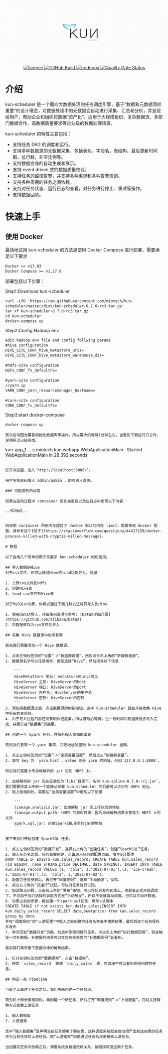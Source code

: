 <p align="center">
    <img src="docs/static/img/github_bg.png">
</p>
<p align="center">
    <a href="https://www.apache.org/licenses/LICENSE-2.0.txt">
        <img alt="license" src="https://img.shields.io/:license-Apache%202-blue.svg" />
    </a>
    <a href="https://github.com/miotech/kun-scheduler/actions">
        <img alt="GitHub Build" src="https://img.shields.io/github/workflow/status/miotech/kun-scheduler/ci%20ut" />
    </a>
    <a href="https://codecov.io/gh/miotech/kun-scheduler">
        <img alt="codecov" src="https://codecov.io/gh/miotech/kun-scheduler/branch/master/graph/badge.svg?token=GOFXDTB69M" />
    </a>
    <a href="https://sonarcloud.io/dashboard?id=miotech_kun-scheduler">
        <img alt="Quality Gate Status" src="https://sonarcloud.io/api/project_badges/measure?project=miotech_kun-scheduler&metric=alert_status">
    </a>
</p>

# 介绍

kun-scheduler 是一个面向大数据处理的任务调度引擎，基于”数据和元数据同样重要“的设计理念，对数据处理中的元数据会自动进行采集、汇总和分析，并呈现给用户，帮助企业和组织将数据”资产化“。适用于大规模组织、复杂数据流、多部门数据合作、高数据质量要求等企业级的数据处理场景。

kun-scheduler 的特性主要包括：

- 支持任务 DAG 的调度和运行。
- 支持多种数据源的元数据采集，包括表名，字段名，表结构，最后更新时间戳，总行数，非空比例等。
- 支持数据血缘的自动生成和展示。
- 支持 event driven 式的数据质量校验。
- 支持任务的监控告警，并支持多种渠道和多种告警规则。
- 支持多种周期的任务之间依赖。
- 支持对任务状态、运行日志的查看，对任务进行停止、重试等操作。
- 支持数据回填。

# 快速上手
## 使用 Docker

最快地试用 kun-scheduler 的方法是使用 Docker Compose 进行部署，需要满足以下要求

```
Docker >= v17.03
Docker Compose >= v1.27.0
```

部署包括以下步骤：

Step1:Download kun-scheduler
```
curl -LfO 'https://raw.githubusercontent.com/miotech/kun-scheduler/master/dist/kun-scheduler-0.7.0-rc3.tar.gz'
tar xf kun-scheduler-0.7.0-rc3.tar.gz
cd kun-scheduler
docker-compose up
```

Step2:Config Hadoop env
```
edit hadoop.env file and config follwing params
#hive configuration
HIVE_SITE_CONF_hive_metastore_uris=
HIVE_SITE_CONF_hive_metastore_warehouse_dir=

#hdfs-site configuration
HDFS_CONF_fs_defaultFS=

#yarn-site configuration
//yarn ip
YARN_CONF_yarn_resourcemanager_hostname=

#core-site configuration
CORE_CONF_fs_defaultFS=
```

Step3:start docker-compose
```
docker-compose up

首次启动因为需要初始化数据库等操作，所以需大约等待1分钟左右。当看到下面这行日志时，说明启动已经完成。

```
kun-app_1 ... c.miotech.kun.webapp.WebApplicationMain  : Started WebApplicationMain in 28.392 seconds
```

打开浏览器，进入`http://localhost:8080/`。

用户名和密码填入`admin/admin`，即可进入首页。

### 可能遇到的异常

如果在启动过程中 container 反复被重启以及在日志中出现以下内容：

```
...
Killed
...
```

则说明 container 所用内存超过了 docker 默认的内存 limit，需要修改 docker 配置。请参考这个[帖子](https://stackoverflow.com/questions/44417159/docker-process-killed-with-cryptic-killed-message)。

# 教程

以下会用几个简单的例子来展示 kun-scheduler 如何使用。

## 导入数据到Hive
对于csv文件，你可以通过Hive的load功能导入，例如

1. 上传cvs文件到hdfs
2. 创建Hive表
3. load csv文件到Hive表

对于MySQL中的表，你可以通过下面几种方法将其导入到Hive

1. 使用DataX导入，详细使用说明可参考: [DataX详细介绍](https://github.com/alibaba/DataX)
2. 将数据转存为csv文件后导入

## 采集 Hive 数据源中的所有表

首先我们需要添加一个 Hive 数据源。

1. 点击左侧标签页的“设置”->“数据源设置”，然后点击右上角的“新增数据源”。
2. 数据源名字可以任意填写，类型选择“Hive”，然后填写以下信息

    ```
    HiveMetaStore 地址: metaStore的uris地址
    HiveServer 主机: HiveServer的host
    HiveServer 端口: HiveServer的port
    HiveServer 用户名: HiveServer的用户名
    HiveServer 密码: HiveServer的密码
    ```
3. 添加完数据源之后，点击数据源的刷新按钮。这样 kun-scheduler 就会开始收集 Hive 中所有的表信息。
4. 由于导入过程目前还没有制作进度条，所以请耐心等待。过一段时间后数据源就会导入完成，并展示在“数据集”页面里。

## 创建一个 Spark 任务，并解析输入表和输出表

首先我们要有一个 yarn 集群，并把地址配置到 kun-scheduler 里面。

1. 点击左侧标签页的“设置”->“全局变量设置”，然后点击“创建新变量”。
2. 填写 key 为 `yarn.host`，value 则是 yarn 的地址，形如`127.0.0.1:8088`。

然后我们需要上传血缘解析的 jar 包到 HDFS 上。

1. 血缘解析的 jar 包在安装包的`libs`目录下，名为`kun-spline-0.7.0-rc1.jar`。我们需要将其上传到一个能够从部署 kun-scheduler 的机器可以访问的 HDFS 地址。
2. 和上面相同的，需要在“全局变量设置”中增加以下配置

    ```
    lineage.analysis.jar: 血缘解析 jar 包上传以后的地址
    lineage.output.path: HDFS 的临时目录，因为血缘解析结果会暂存为 HDFS 上的文件
    spark.sql.jar: 封装SparkSQL任务的jar的地址
    ```

接下来我们开始创建 SparkSQL 任务。

1. 点击左侧标签页的“数据开发”，选择右上角的“创建任务”，创建“SparkSQL”任务。
2. 输入任务名之后，任务会被创建，点击进入任务的配置页面，填写sql脚本
DROP TABLE IF EXISTS kun.sales_record; CREATE TABLE kun.sales_record (id BIGINT, name STRING,price DECIMAL, date STRING); INSERT INTO TABLE kun.sales_record VALUES (1, 'cola', 3,'2021-07-01'),(2, 'ice-cream', 5,'2021-07-01'),(3, 'cola', 3,'2021-07-02');
3. 配置完任务参数后，再打开“调度规则”，选择“手动触发”，保存。
4. 点击右上角的“试运行”按钮，可以对任务进行试跑。
5. 如试跑无问题，点击右上角的“发布”按钮，可以将任务发布到线上，也就会正式开始调度了。不过由于我们选择的调度方式是”手动触发“，所以不会被自动调度，但可以手动补数据。
6. 仿照之前的步骤，再创建一个spark-sql任务，填写sql脚本
CREATE TABLE if not exists kun.daily_sales;INSERT INTO kun.daily_sales_record SELECT date,sum(price) from kun.sales_record group by date
并在"调度规则"的"上游配置"中填入之前创建的任务名并选中搜索结果，最后将这个任务保存并发布
7. 再次回到“数据开发”页面，勾选中刚刚创建的任务，点击右上角的“执行数据回填”，就会触发一次补数据。补数据的结果可以在左侧标签页的“补数据实例”处看到。

最后我们再来看下数据血缘的解析结果。

1. 打开左侧标签页的“数据探索”，点击“数据集”。
2. 搜索 `sales_record` 表或 `daily_sales` 表，在血缘中可以看到刚刚创建的任务。

## 构造一条 Pipeline

当有了上面这个任务之后，我们再来创建一个任务流。

首先和上面步骤相同的，再创建一个新任务，然后打开“调度规则”->“上游配置”。目前支持两种方式依赖上游任务

1. 输入数据集
2. 上游搜索

其中“输入数据集”是声明当前任务使用了哪些表，这样调度系统就会自动把产出到这些表的任务作为当前任务的上游任务。而“上游搜索“则是通过任务名称来搜索上游任务。

当创建完任务间依赖之后，调度系统会根据依赖关系，按顺序调度这两个任务。
